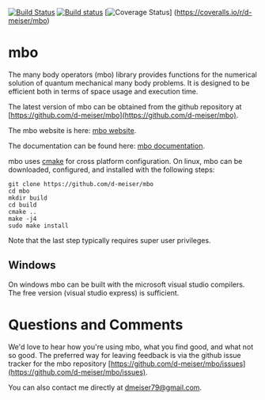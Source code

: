 [![Build Status](https://travis-ci.org/d-meiser/mbo.png?branch=master)](https://travis-ci.org/d-meiser/mbo)
[![Build status](https://ci.appveyor.com/api/projects/status/ti3765jb3ohy2q5t/branch/master?svg=true)](https://ci.appveyor.com/project/d-meiser/mbo/branch/master)
[![Coverage Status](https://coveralls.io/repos/d-meiser/mbo/badge.png?branch=master)] (https://coveralls.io/r/d-meiser/mbo)

mbo
===

The many body operators (mbo) library provides functions for the
numerical solution of quantum mechanical many body problems.  It is
designed to be efficient both in terms of space usage and execution
time.

The latest version of mbo can be obtained from the github repository at
[https://github.com/d-meiser/mbo](https://github.com/d-meiser/mbo).

The mbo website is here: [mbo website](https://d-meiser.github.io/mbo).

The documentation can be found here: [mbo documentation](http://d-meiser.github.io/mbo/docs/html/index.html).

mbo uses [cmake](http://www.cmake.org/) for cross platform
configuration.  On linux, mbo can be downloaded, configured, and
installed with the following steps:

```
git clone https://github.com/d-meiser/mbo
cd mbo
mkdir build
cd build
cmake ..
make -j4
sudo make install
```
Note that the last step typically requires super user privileges.


Windows
-------

On windows mbo can be built with the microsoft visual studio compilers.
The free version (visual studio express) is sufficient.


Questions and Comments
======================

We'd love to hear how you're using mbo, what you find good, and what not
so good.  The preferred way for leaving feedback is via the github issue
tracker for the mbo repository
[https://github.com/d-meiser/mbo/issues](https://github.com/d-meiser/mbo/issues).

You can also contact me directly at dmeiser79@gmail.com.

